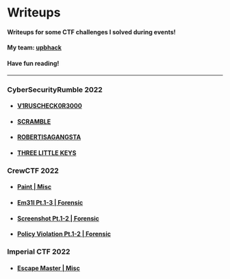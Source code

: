 # Writeups

#### Writeups for some CTF challenges I solved during events!

#### My team: [upbhack](https://ctftime.org/team/57581)

#### Have fun reading!

---

### CyberSecurityRumble 2022
- #### [V1RUSCHECK0R3000](CyberSecurityRumble%202022/V1RUSCHECK0R3000.md)
- #### [SCRAMBLE](CyberSecurityRumble%202022/SCRAMBLE.md)
- #### [ROBERTISAGANGSTA](CyberSecurityRumble%202022/ROBERTISAGANGSTA.md)
- #### [THREE LITTLE KEYS](CyberSecurityRumble%202022/THREE%20LITTLE%20KEYS.md)

### CrewCTF 2022
- #### [Paint | Misc](CrewCTF%202022/Paint.md)
- #### [Em31l Pt.1-3 | Forensic](CrewCTF%202022/Em31l.md)
- #### [Screenshot Pt.1-2 | Forensic](CrewCTF%202022/Screenshot.md)
- #### [Policy Violation Pt.1-2 | Forensic](CrewCTF%202022/PolicyViolation.md)

### Imperial CTF 2022
- #### [Escape Master | Misc](Imperial%20CTF%202022/escapemaster.md)